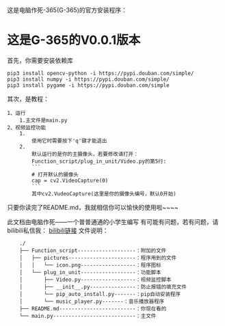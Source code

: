 这是电脑作死-365(G-365)的官方安装程序： 
# 这是G-365的V0.0.1版本
首先，你需要安装依赖库
```shell
pip3 install opencv-python -i https://pypi.douban.com/simple/
pip3 install numpy -i https://pypi.douban.com/simple/
pip3 install pygame -i https://pypi.douban.com/simple
```
其次，是教程：
````
1、运行
    1.主文件是main.py
2、视频监控功能
    1.
        使用它时需要按下'q'键才能退出
    2.
        默认运行的是你的主摄像头，若要修改请打开：
        Function_script/plug_in_unit/Video.py的第5行:
        ```
        # 打开默认的摄像头
        cap = cv2.VideoCapture(0)
        ```
        其中cv2.VudeoCapture(这里是你的摄像头编号，默认0开始)
````
只要你读完了README.md，我就相信你可以愉快的使用啦~~~~

此文档由电脑作死——一个普普通通的小学生编写
有可能有问题，若有问题，请bilibili私信我：
[bilibili链接](https://space.bilibili.com/687441273?spm_id_from=333.1007.0.0)
文件说明：
```
    ./
    ├── Function_script-------------------：附加的文件
    │   ├── pictures----------------------：程序用到的文件
    │   │   └── icon.png------------------：程序图标
    │   └── plug_in_unit------------------：功能脚本
    │       ├── Video.py------------------：视频监控脚本
    │       ├── __init__.py---------------：防止报错的填充文件
    │       └── pip_auto_install.py-------：pip自动安装程序
    │       └── music_player.py-------：音乐播放器程序
    ├── README.md-------------------------：你现在看的
    └── main.py---------------------------：主文件
```